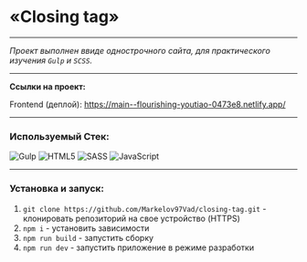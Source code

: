 # **«Closing tag»**

---

_Проект выполнен ввиде однострочного сайта, для практического изучения `Gulp` и `SCSS`._

---

<b>Ссылки на проект:</b>

Frontend (деплой): https://main--flourishing-youtiao-0473e8.netlify.app/

---

### **Используемый Стек:**

![Gulp](https://img.shields.io/badge/GULP-%23CF4647.svg?style=for-the-badge&logo=gulp&logoColor=white)
![HTML5](https://img.shields.io/badge/html5-%23E34F26.svg?style=for-the-badge&logo=html5&logoColor=white)
![SASS](https://img.shields.io/badge/SASS-hotpink.svg?style=for-the-badge&logo=SASS&logoColor=white)
![JavaScript](https://img.shields.io/badge/javascript-%23323330.svg?style=for-the-badge&logo=javascript&logoColor=%23F7DF1E)

---

### **Установка и запуск:**

1. `git clone https://github.com/Markelov97Vad/closing-tag.git` - клонировать репозиторий на свое устройство (HTTPS)
2. `npm i` - установить зависимости
3. `npm run build` - запустить сборку
4. `npm run dev` - запустить приложение в режиме разработки